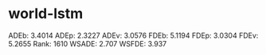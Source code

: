 # world-lstm

ADEb: 3.4014
ADEp: 2.3227
ADEv: 3.0576
FDEb: 5.1194
FDEp: 3.0304
FDEv: 5.2655
Rank: 1610
WSADE: 2.707
WSFDE: 3.937